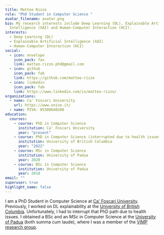 ```yaml
---
title: Matteo Rizzo
role: "PhD Student in Computer Science "
avatar_filename: avatar.png
bio: My research interests include Deep Learning (DL), Explainable Artificial
  Intelligence (XAI) and Human-Computer Interaction (HCI).
interests:
  - Deep Learning (DL)
  - Explainable Artificial Intelligence (XAI)
  - Human-Computer Interaction (HCI)
social:
  - icon: envelope
    icon_pack: fas
    link: matteo.rizzo.phd@gmail.com
  - icon: github
    icon_pack: fab
    link: https://github.com/matteo-rizzo
  - icon: linkedin
    icon_pack: fab
    link: https://www.linkedin.com/in/matteo-rizzo/
organizations:
  - name: Ca' Foscari University
    url: https://www.unive.it/
  - name: PIVA: 05508640280
education:
  courses:
    - course: PhD in Computer Science
      institution: Ca' Foscari University
      year: "present"
    - course: PhD in Computer Science (interrupted due to health issues)
      institution: University of British Columbia
      year: "2022"
    - course: MSc in Computer Science
      institution: University of Padua
      year: 2020
    - course: BSc in Computer Science
      institution: University of Padua
      year: 2018
email: ""
superuser: true
highlight_name: false
---
```

I am a PhD Student in Computer Science at [Ca' Foscari University](https://www.unive.it/). Previously, I worked on DL explainability at the [University of British Columbia](https://www.ubc.ca/). Unfortunately, I had to interrupt that PhD path due to health issues. I obtained a BSc and an MSc in Computer Science at the [University of Padua](https://www.unipd.it/) (both summa cum laude), where I was a member of the [VIMP research group](http://vimp.math.unipd.it/).
